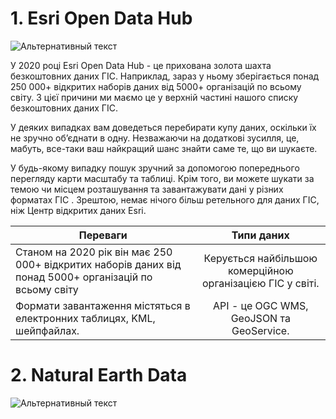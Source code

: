 # 1. Esri Open Data Hub #

![Альтернативный текст](https://gisgeography.com/wp-content/uploads/2014/08/esri-arcgis-open-data-678x257.png)

У 2020 році Esri Open Data Hub - це прихована золота шахта безкоштовних даних ГІС. Наприклад, зараз у ньому зберігається понад 250 000+ відкритих наборів даних від 5000+ організацій по всьому світу. З цієї причини ми маємо це у верхній частині нашого списку безкоштовних даних ГІС.

У деяких випадках вам доведеться перебирати купу даних, оскільки їх не зручно об’єднати в одну. Незважаючи на додаткові зусилля, це, мабуть, все-таки ваш найкращий шанс знайти саме те, що ви шукаєте.

У будь-якому випадку пошук зручний за допомогою попереднього перегляду карти масштабу та таблиці. Крім того, ви можете шукати за темою чи місцем розташування та завантажувати дані у різних форматах ГІС . Зрештою, немає нічого більш ретельного для даних ГІС, ніж Центр відкритих даних Esri.


| Переваги      | Типи даних         |
| ------------- |:------------------:|
| Станом на 2020 рік він має 250 000+ відкритих наборів даних від понад 5000+ організацій по всьому світу    | Керується найбільшою комерційною організацією ГІС у світі.   |
| Формати завантаження містяться в електронних таблицях, KML, шейпфайлах.    | API - це OGC WMS, GeoJSON та GeoService. |

# 2. Natural Earth Data #

![Альтернативный текст](https://gisgeography.com/wp-content/uploads/2014/08/Natural-Earth-website-data-678x226.png)

